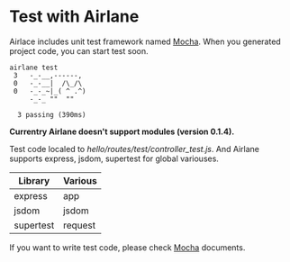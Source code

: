 # Test with Airlane

Airlace includes unit test framework named [Mocha](https://mochajs.org). When you generated project code, you can start test soon.

```
airlane test
 3   -_-__,------,
 0   -_-__|  /\_/\ 
 0   -_-_~|_( ^ .^) 
     -_-_ ""  "" 

  3 passing (390ms)
```

**Currentry Airlane doesn't support modules (version 0.1.4).**

Test code localed to *hello/routes/test/controller_test.js*. And Airlane supports express, jsdom, supertest for global variouses.

|Library|Various|
|-------|-------|
|express|app|
|jsdom|jsdom|
|supertest|request|

If you want to write test code, please check [Mocha](https://mochajs.org) documents.


